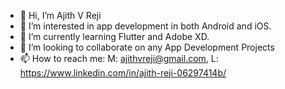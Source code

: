 - 👋 Hi, I’m Ajith V Reji
- 👀 I’m interested in app development in both Android and iOS.
- 🌱 I’m currently learning Flutter and Adobe XD.
- 💞️ I’m looking to collaborate on any App Development Projects
- 📫 How to reach me: M: ajithvreji@gmail.com, L: https://www.linkedin.com/in/ajith-reji-06297414b/

<!---
ajitrchv/ajitrchv is a ✨ special ✨ repository because its `README.md` (this file) appears on your GitHub profile.
You can click the Preview link to take a look at your changes.
--->
